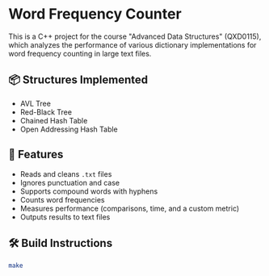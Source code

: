 # Word Frequency Counter

This is a C++ project for the course "Advanced Data Structures" (QXD0115), which analyzes the performance of various dictionary implementations for word frequency counting in large text files.

## 📦 Structures Implemented

- AVL Tree
- Red-Black Tree
- Chained Hash Table
- Open Addressing Hash Table

## 📄 Features

- Reads and cleans `.txt` files
- Ignores punctuation and case
- Supports compound words with hyphens
- Counts word frequencies
- Measures performance (comparisons, time, and a custom metric)
- Outputs results to text files

## 🛠️ Build Instructions

```bash
make
